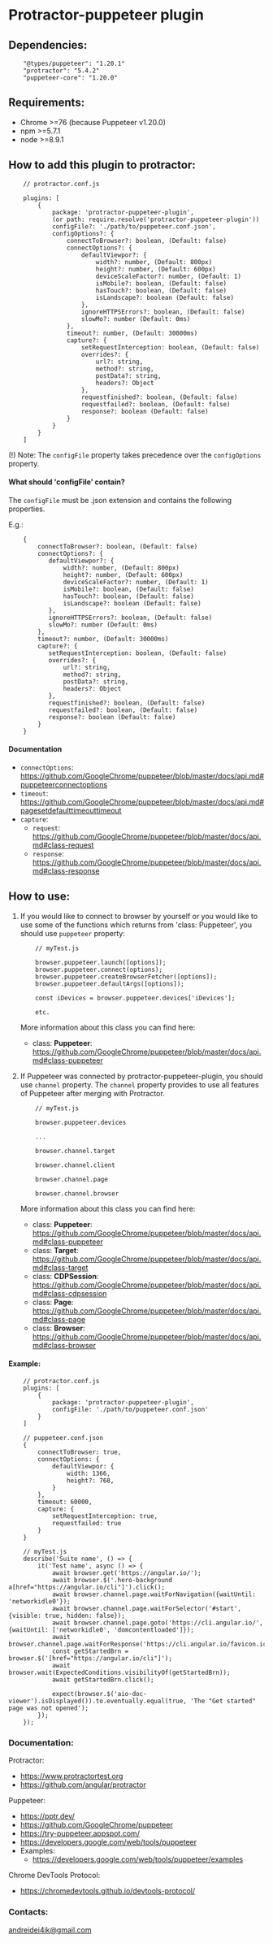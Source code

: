 # Protractor-puppeteer plugin

## Dependencies:
```
    "@types/puppeteer": "1.20.1"
    "protractor": "5.4.2"
    "puppeteer-core": "1.20.0"
```

## Requirements:
- Chrome >=76 (because Puppeteer v1.20.0)
- npm >=5.7.1
- node >=8.9.1

## How to add this plugin to protractor:

``` 
    // protractor.conf.js
    
    plugins: [
        {
            package: 'protractor-puppeteer-plugin',
            (or path: require.resolve('protractor-puppeteer-plugin'))
            configFile?: './path/to/puppeteer.conf.json',
            configOptions?: {
                connectToBrowser?: boolean, (Default: false)
                connectOptions?: {
                    defaultViewpor?: {
                        width?: number, (Default: 800px)
                        height?: number, (Default: 600px)
                        deviceScaleFactor?: number, (Default: 1)
                        isMobile?: boolean, (Default: false)
                        hasTouch?: boolean, (Default: false)
                        isLandscape?: boolean (Default: false)
                    },
                    ignoreHTTPSErrors?: boolean, (Default: false)
                    slowMo?: number (Default: 0ms)
                },
                timeout?: number, (Default: 30000ms)
                capture?: {
                    setRequestInterception: boolean, (Default: false)
                    overrides?: {
                        url?: string,
                        method?: string,
                        postData?: string,
                        headers?: Object
                    },
                    requestfinished?: boolean, (Default: false)
                    requestfailed?: boolean, (Default: false)
                    response?: boolean (Default: false)
                }
            }
        }
    ]
```
(!) Note: The `configFile` property takes precedence over the `configOptions` property.

#### What should 'configFile' contain?

The `configFile` must be .json extension and contains the following properties.

E.g.:
```
    {
        connectToBrowser?: boolean, (Default: false)
        connectOptions?: {
           defaultViewpor?: {
               width?: number, (Default: 800px)
               height?: number, (Default: 600px)
               deviceScaleFactor?: number, (Default: 1)
               isMobile?: boolean, (Default: false)
               hasTouch?: boolean, (Default: false)
               isLandscape?: boolean (Default: false)
           },
           ignoreHTTPSErrors?: boolean, (Default: false)
           slowMo?: number (Default: 0ms)
        },
        timeout?: number, (Default: 30000ms)
        capture?: {
           setRequestInterception: boolean, (Default: false)
           overrides?: {
               url?: string,
               method?: string,
               postData?: string,
               headers?: Object
           },
           requestfinished?: boolean, (Default: false)
           requestfailed?: boolean, (Default: false)
           response?: boolean (Default: false)
        }
    }
```

#### Documentation
* `connectOptions`: https://github.com/GoogleChrome/puppeteer/blob/master/docs/api.md#puppeteerconnectoptions
* `timeout`: https://github.com/GoogleChrome/puppeteer/blob/master/docs/api.md#pagesetdefaulttimeouttimeout
* `capture`:
    * `request`: https://github.com/GoogleChrome/puppeteer/blob/master/docs/api.md#class-request
    * `response`: https://github.com/GoogleChrome/puppeteer/blob/master/docs/api.md#class-response


## How to use:

1. If you would like to connect to browser by yourself
or you would like to use some of the functions which returns from 'class: Puppeteer',
you should use `puppeteer` property:

    ```
        // myTest.js
        
        browser.puppeteer.launch([options]);
        browser.puppeteer.connect(options);
        browser.puppeteer.createBrowserFetcher([options]);
        browser.puppeteer.defaultArgs([options]);
        
        const iDevices = browser.puppeteer.devices['iDevices'];
    
        etc.
    ``` 
    More information about this class you can find here:
    * class: **Puppeteer**: https://github.com/GoogleChrome/puppeteer/blob/master/docs/api.md#class-puppeteer
    
2. If Puppeteer was connected by protractor-puppeteer-plugin, you should use `channel` property.
The `channel` property provides to use all features of Puppeteer after merging with Protractor.

    ```
        // myTest.js
        
        browser.puppeteer.devices
   
        ...
        
        browser.channel.target
        
        browser.channel.client
        
        browser.channel.page
    
        browser.channel.browser
    ```
    More information about this class you can find here:
    * class: **Puppeteer**: https://github.com/GoogleChrome/puppeteer/blob/master/docs/api.md#class-puppeteer
    * class: **Target**: https://github.com/GoogleChrome/puppeteer/blob/master/docs/api.md#class-target
    * class: **CDPSession**: https://github.com/GoogleChrome/puppeteer/blob/master/docs/api.md#class-cdpsession
    * class: **Page**: https://github.com/GoogleChrome/puppeteer/blob/master/docs/api.md#class-page
    * class: **Browser**: https://github.com/GoogleChrome/puppeteer/blob/master/docs/api.md#class-browser

#### Example:
```
    // protractor.conf.js
    plugins: [
        {
            package: 'protractor-puppeteer-plugin',
            configFile: './path/to/puppeteer.conf.json'
        }
    ]

    // puppeteer.conf.json
    {
        connectToBrowser: true,
        connectOptions: {
            defaultViewpor: {
                width: 1366,
                height?: 768,
            }
        },
        timeout: 60000,
        capture: {
            setRequestInterception: true,
            requestfailed: true
        }
    }   
    
    // myTest.js
    describe('Suite name', () => {
        it('Test name', async () => {
            await browser.get('https://angular.io/');
            await browser.$('.hero-background a[href="https://angular.io/cli"]').click();
            await browser.channel.page.waitForNavigation({waitUntil: 'networkidle0'});
            await browser.channel.page.waitForSelector('#start', {visible: true, hidden: false});
            await browser.channel.page.goto('https://cli.angular.io/', {waitUntil: ['networkidle0', 'domcontentloaded']});
            await browser.channel.page.waitForResponse('https://cli.angular.io/favicon.ico');
            const getStartedBrn = browser.$('[href="https://angular.io/cli"]');
            await browser.wait(ExpectedConditions.visibilityOf(getStartedBrn));
            await getStartedBrn.click();

            expect(browser.$('aio-doc-viewer').isDisplayed()).to.eventually.equal(true, 'The "Get started" page was not opened');
        });
    });
```

### Documentation:
Protractor:
* https://www.protractortest.org
* https://github.com/angular/protractor

Puppeteer:
* https://pptr.dev/
* https://github.com/GoogleChrome/puppeteer
* https://try-puppeteer.appspot.com/
* https://developers.google.com/web/tools/puppeteer
* Examples:
    * https://developers.google.com/web/tools/puppeteer/examples

Chrome DevTools Protocol:
* https://chromedevtools.github.io/devtools-protocol/

### Contacts:
andreidei4ik@gmail.com
